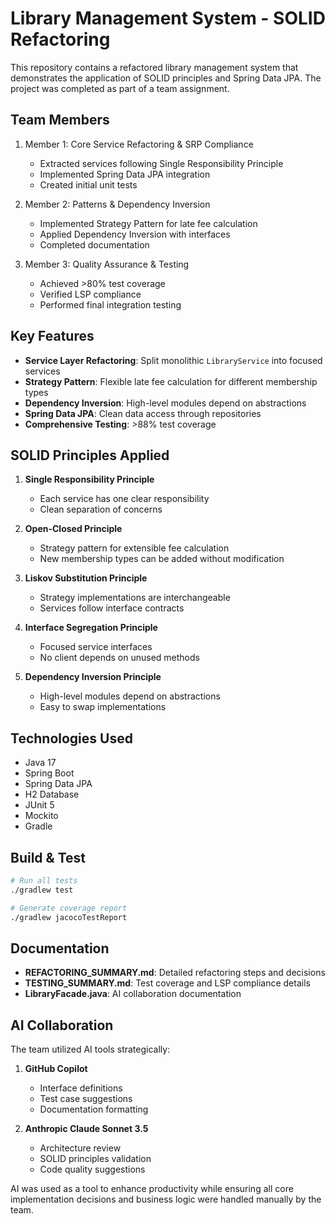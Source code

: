 # Library Management System - SOLID Refactoring

This repository contains a refactored library management system that demonstrates the application of SOLID principles and Spring Data JPA. The project was completed as part of a team assignment.

## Team Members

1. Member 1: Core Service Refactoring & SRP Compliance
   - Extracted services following Single Responsibility Principle
   - Implemented Spring Data JPA integration
   - Created initial unit tests

2. Member 2: Patterns & Dependency Inversion
   - Implemented Strategy Pattern for late fee calculation
   - Applied Dependency Inversion with interfaces
   - Completed documentation

3. Member 3: Quality Assurance & Testing
   - Achieved >80% test coverage
   - Verified LSP compliance
   - Performed final integration testing

## Key Features

- **Service Layer Refactoring**: Split monolithic `LibraryService` into focused services
- **Strategy Pattern**: Flexible late fee calculation for different membership types
- **Dependency Inversion**: High-level modules depend on abstractions
- **Spring Data JPA**: Clean data access through repositories
- **Comprehensive Testing**: >88% test coverage

## SOLID Principles Applied

1. **Single Responsibility Principle**
   - Each service has one clear responsibility
   - Clean separation of concerns

2. **Open-Closed Principle**
   - Strategy pattern for extensible fee calculation
   - New membership types can be added without modification

3. **Liskov Substitution Principle**
   - Strategy implementations are interchangeable
   - Services follow interface contracts

4. **Interface Segregation Principle**
   - Focused service interfaces
   - No client depends on unused methods

5. **Dependency Inversion Principle**
   - High-level modules depend on abstractions
   - Easy to swap implementations

## Technologies Used

- Java 17
- Spring Boot
- Spring Data JPA
- H2 Database
- JUnit 5
- Mockito
- Gradle

## Build & Test

```bash
# Run all tests
./gradlew test

# Generate coverage report
./gradlew jacocoTestReport
```

## Documentation

- **REFACTORING_SUMMARY.md**: Detailed refactoring steps and decisions
- **TESTING_SUMMARY.md**: Test coverage and LSP compliance details
- **LibraryFacade.java**: AI collaboration documentation

## AI Collaboration

The team utilized AI tools strategically:

1. **GitHub Copilot**
   - Interface definitions
   - Test case suggestions
   - Documentation formatting

2. **Anthropic Claude Sonnet 3.5**
   - Architecture review
   - SOLID principles validation
   - Code quality suggestions

AI was used as a tool to enhance productivity while ensuring all core implementation decisions and business logic were handled manually by the team.
